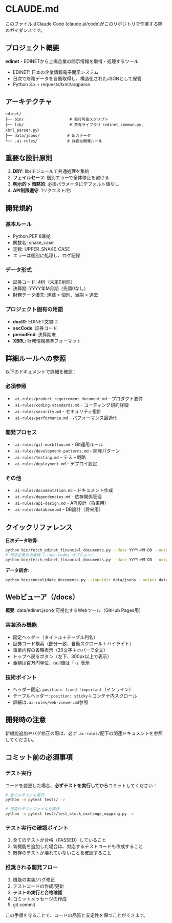 # CLAUDE.md

このファイルはClaude Code (claude.ai/code)がこのリポジトリで作業する際のガイダンスです。

## プロジェクト概要

**edinet** - EDINETから上場企業の開示情報を取得・処理するツール
- EDINET: 日本の企業情報電子開示システム
- 日次で財務データを自動取得し、構造化されたJSONとして保管
- Python 3.x + requests/lxml/argparse

## アーキテクチャ

```
edinet/
├── bin/                    # 実行可能スクリプト
├── lib/                    # 共有ライブラリ（edinet_common.py, xbrl_parser.py）
├── data/jsons/            # 出力データ
└── .ai-rules/             # 詳細な開発ルール
```

## 重要な設計原則

1. **DRY**: lib/モジュールで共通処理を集約
2. **フェイルセーフ**: 個別エラーで全体停止を避ける
3. **明示的 > 暗黙的**: 必須パラメータにデフォルト値なし
4. **API制限遵守**: 1リクエスト/秒

## 開発規約

### 基本ルール
- Python PEP 8準拠
- 関数名: snake_case
- 定数: UPPER_SNAKE_CASE
- エラーは個別に処理し、ログ記録

### データ形式
- 証券コード: 4桁（末尾0削除）
- 決算期: YYYY年M月期（先頭0なし）
- 財務データ優先: 連結 > 個別、当期 > 過去

### プロジェクト固有の用語
- **docID**: EDINET文書ID
- **secCode**: 証券コード
- **periodEnd**: 決算期末
- **XBRL**: 財務情報標準フォーマット

## 詳細ルールへの参照

以下のドキュメントで詳細を確認：

### 必須参照
- `.ai-rules/product_requirement_document.md` - プロダクト要件
- `.ai-rules/coding-standards.md` - コーディング規約詳細
- `.ai-rules/security.md` - セキュリティ指針
- `.ai-rules/performance.md` - パフォーマンス最適化

### 開発プロセス
- `.ai-rules/git-workflow.md` - Git運用ルール
- `.ai-rules/development-patterns.md` - 開発パターン
- `.ai-rules/testing.md` - テスト戦略
- `.ai-rules/deployment.md` - デプロイ設定

### その他
- `.ai-rules/documentation.md` - ドキュメント作成
- `.ai-rules/dependencies.md` - 依存関係管理
- `.ai-rules/api-design.md` - API設計（将来用）
- `.ai-rules/database.md` - DB設計（将来用）

## クイックリファレンス

**日次データ取得**:
```bash
python bin/fetch_edinet_financial_documents.py --date YYYY-MM-DD --outputdir data/jsons --api-key YOUR_KEY
# 特定企業のみ取得（--sec-codes オプション）
python bin/fetch_edinet_financial_documents.py --date YYYY-MM-DD --outputdir data/jsons --api-key YOUR_KEY --sec-codes 7203,9984,4755
```

**データ統合**:
```bash
python bin/consolidate_documents.py --inputdir data/jsons --output data/edinet.json
```

## Webビューア（/docs）

**概要**: data/edinet.jsonを可視化するWebツール（GitHub Pages用）

### 実装済み機能
- 固定ヘッダー（タイトル＋テーブル列名）
- 証券コード検索（部分一致、自動スクロール＋ハイライト）
- 事業内容の省略表示（20文字＋ホバーで全文）
- トップへ戻るボタン（左下、300px以上で表示）
- 金額は百万円単位、null値は「-」表示

### 技術ポイント
- ヘッダー固定: `position: fixed !important`（インライン）
- テーブルヘッダー: `position: sticky`＋コンテナ内スクロール
- 詳細は`.ai-rules/web-viewer.md`参照

## 開発時の注意
新機能追加やバグ修正の際は、必ず`.ai-rules/`配下の関連ドキュメントを参照してください。

## コミット前の必須事項

### テスト実行
コードを変更した場合、**必ずテストを実行してから**コミットしてください：

```bash
# 全てのテストを実行
python -m pytest tests/ -v

# 特定のテストファイルを実行
python -m pytest tests/test_stock_exchange_mapping.py -v
```

### テスト実行の確認ポイント
1. 全てのテストが合格（PASSED）していること
2. 新機能を追加した場合は、対応するテストコードも作成すること
3. 既存のテストが壊れていないことを確認すること

### 推奨される開発フロー
1. 機能の実装/バグ修正
2. テストコードの作成/更新
3. **テストの実行と合格確認**
4. コミットメッセージの作成
5. git commit

この手順を守ることで、コードの品質と安定性を保つことができます。